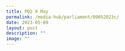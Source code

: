 ```yaml
---
title: PQ2 9 May
permalink: /media-hub/parliament/09052023c/
date: 2023-05-09
layout: post
description: ""
image: ""
---
```

